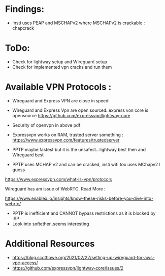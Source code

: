 # Findings:

- Insti uses PEAP and MSCHAPv2 where MSCHAPv2 is crackable : chapcrack

# ToDo:

- Check for lightway setup and Wireguard setup
- Check for implemented vpn cracks and run them

# Available VPN Protocols :

- Wireguard and Express VPN are close in speed

- Wireguard and Express Vpn are open sourced..express von core is opensource
 https://github.com/expressvpn/lightway-core

- Security of openvpn in above pdf

- Expressvpn works on RAM, trusted server something : https://www.expressvpn.com/features/trustedserver

- PPTP maybe fastest but it is the unsafest...lightway best then and Wireguard best

- PPTP uses MCHAP v2 and can be cracked, insti wifi too uses MChapv2 I guess

https://www.expressvpn.com/what-is-vpn/protocols

Wireguard has am issue of WebRTC. Read More :

https://www.enablex.io/insights/know-these-risks-before-you-dive-into-webrtc/

- PPTP is inefficient and CANNOT bypass restrictions as it is blocked by ISP
- Look into softether..seems interesting

# Additional Resources

- https://blog.scottlowe.org/2021/02/22/setting-up-wireguard-for-aws-vpc-access/
- https://github.com/expressvpn/lightway-core/issues/2

